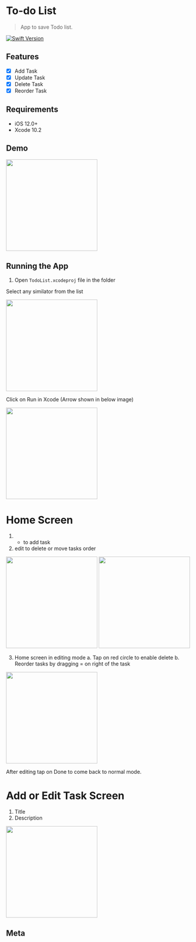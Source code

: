# To-do List
> App to save Todo list.

[![Swift Version][swift-image]][swift-url]

## Features
- [x] Add Task
- [x] Update Task
- [x] Delete Task
- [x] Reorder Task

## Requirements

- iOS 12.0+
- Xcode 10.2

## Demo

<img src="./demo.gif" width="250" />

## Running the App

1. Open `TodoList.xcodeproj` file in the folder

Select any similator from the list

<img src="./xcode_screen2.png" width="250" />

Click on Run in Xcode (Arrow shown in below image)

<img src="./xcode_screen.png" width="250" />

# Home Screen

1. + to add task
2. edit to delete or move tasks order

<img src="./Home.png" width="250" />
<img src="./Home1.png" width="250" />

3. Home screen in editing mode
a. Tap on red circle to enable delete
b. Reorder tasks by dragging = on right of the task

<img src="./Delete.png" width="250" />

After editing tap on Done to come back to normal mode.

# Add or Edit Task Screen
1. Title
2. Description

<img src="./Add.png" width="250" />

## Meta

[swift-image]:https://img.shields.io/badge/swift-5.0-orange.svg
[swift-url]: https://swift.org/
